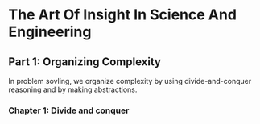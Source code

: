 # The Art Of Insight In Science And Engineering

## Part 1: Organizing Complexity

In problem sovling, we organize complexity by using divide-and-conquer reasoning and by making abstractions. 

### Chapter 1: Divide and conquer

